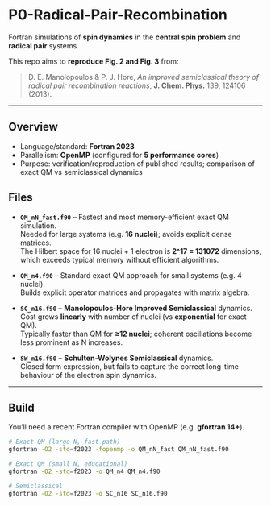 # P0-Radical-Pair-Recombination

Fortran simulations of **spin dynamics** in the **central spin problem** and **radical pair** systems.

This repo aims to **reproduce Fig. 2 and Fig. 3** from:

> D. E. Manolopoulos & P. J. Hore, *An improved semiclassical theory of radical pair recombination reactions*, **J. Chem. Phys.** 139, 124106 (2013).

---

## Overview

- Language/standard: **Fortran 2023**
- Parallelism: **OpenMP** (configured for **5 performance cores**)
- Purpose: verification/reproduction of published results; comparison of exact QM vs semiclassical dynamics

## Files

- **`QM_nN_fast.f90`** – Fastest and most memory-efficient exact QM simulation.  
  Needed for large systems (e.g. **16 nuclei**); avoids explicit dense matrices.  
  The Hilbert space for 16 nuclei + 1 electron is **2^17 = 131072** dimensions, which exceeds typical memory without efficient algorithms.

- **`QM_n4.f90`** – Standard exact QM approach for small systems (e.g. 4 nuclei).  
  Builds explicit operator matrices and propagates with matrix algebra.

- **`SC_n16.f90`** – **Manolopoulos-Hore Improved Semiclassical** dynamics.  
  Cost grows **linearly** with number of nuclei (vs **exponential** for exact QM).  
  Typically faster than QM for **≥12 nuclei**; coherent oscillations become less prominent as N increases.
  
- **`SW_n16.f90`** – **Schulten-Wolynes Semiclassical** dynamics.  
  Closed form expression, but fails to capture the correct long-time behaviour of the electron spin dynamics. 

---

## Build

You’ll need a recent Fortran compiler with OpenMP (e.g. **gfortran 14+**).

```bash
# Exact QM (large N, fast path)
gfortran -O2 -std=f2023 -fopenmp -o QM_nN_fast QM_nN_fast.f90

# Exact QM (small N, educational)
gfortran -O2 -std=f2023 -o QM_n4 QM_n4.f90

# Semiclassical
gfortran -O2 -std=f2023 -o SC_n16 SC_n16.f90
